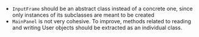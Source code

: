 - `InputFrame` should be an abstract class instead of a concrete one, since only instances of its subclasses are meant to be created
- `MainPanel` is not very cohesive. To improve, methods related to reading and writing User objects should be extracted as an individual class.